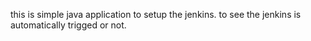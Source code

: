  this is simple java application to setup the jenkins. to see the jenkins is automatically trigged or not.
